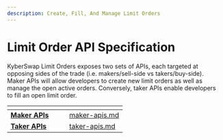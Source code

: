 ```yaml
---
description: Create, Fill, And Manage Limit Orders
---
```


# Limit Order API Specification

KyberSwap Limit Orders exposes two sets of APIs, each targeted at opposing sides of the trade (i.e. makers/sell-side vs takers/buy-side). Maker APIs will allow developers to create new limit orders as well as manage the open active orders. Conversely, taker APIs enable developers to fill an open limit order.

<table data-card-size="large" data-view="cards"><thead><tr><th></th><th data-hidden></th><th data-hidden></th><th data-hidden data-card-target data-type="content-ref"></th></tr></thead><tbody><tr><td><strong></strong><a href="maker-apis.md"><strong>Maker APIs</strong></a><strong></strong></td><td></td><td></td><td><a href="maker-apis.md">maker-apis.md</a></td></tr><tr><td><strong></strong><a href="taker-apis.md"><strong>Taker APIs</strong></a><strong></strong></td><td></td><td></td><td><a href="taker-apis.md">taker-apis.md</a></td></tr></tbody></table>
